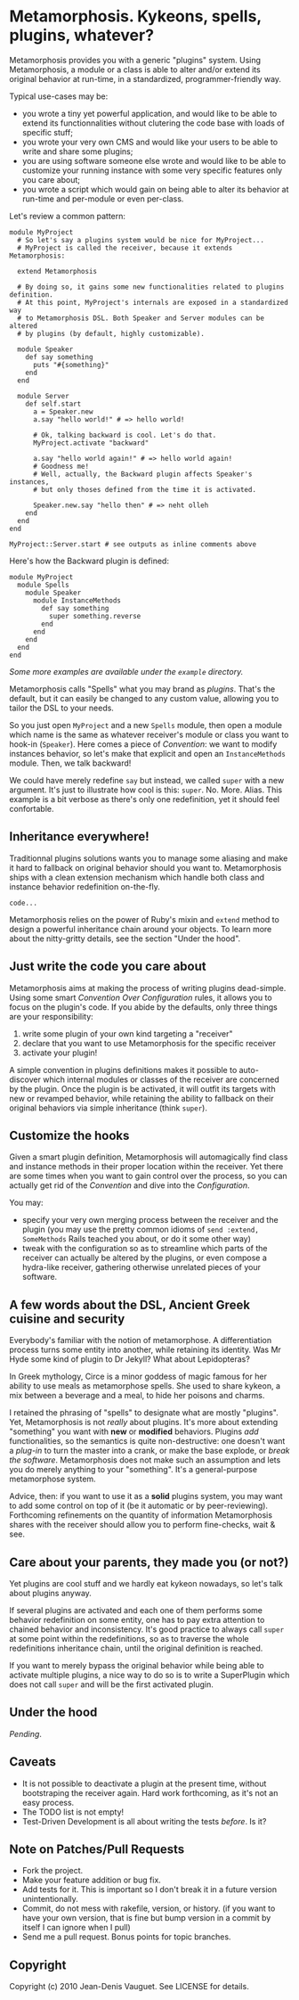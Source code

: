 # Metamorphosis. Kykeons, spells, plugins, whatever?

Metamorphosis provides you with a generic "plugins" system. Using Metamorphosis,
a module or a class is able to alter and/or extend its original behavior at
run-time, in a standardized, programmer-friendly way.

Typical use-cases may be:

* you wrote a tiny yet powerful application, and would like to be able to extend
its functionnalities without clutering the code base with loads of specific stuff;
* you wrote your very own CMS and would like your users to be able to write and
share some plugins;
* you are using software someone else wrote and would like to be able to customize
your running instance with some very specific features only you care about;
* you wrote a script which would gain on being able to alter its behavior at
run-time and per-module or even per-class.

Let's review a common pattern:

    module MyProject
      # So let's say a plugins system would be nice for MyProject...
      # MyProject is called the receiver, because it extends Metamorphosis:

      extend Metamorphosis

      # By doing so, it gains some new functionalities related to plugins definition.
      # At this point, MyProject's internals are exposed in a standardized way
      # to Metamorphosis DSL. Both Speaker and Server modules can be altered
      # by plugins (by default, highly customizable).

      module Speaker
        def say something
          puts "#{something}"
        end
      end

      module Server
        def self.start
          a = Speaker.new
          a.say "hello world!" # => hello world!

          # Ok, talking backward is cool. Let's do that.
          MyProject.activate "backward"

          a.say "hello world again!" # => hello world again!
          # Goodness me!
          # Well, actually, the Backward plugin affects Speaker's instances,
          # but only thoses defined from the time it is activated.

          Speaker.new.say "hello then" # => neht olleh
        end
      end
    end

    MyProject::Server.start # see outputs as inline comments above

Here's how the Backward plugin is defined:

    module MyProject
      module Spells
        module Speaker
          module InstanceMethods
            def say something
              super something.reverse
            end
          end
        end
      end
    end

*Some more examples are available under the `example` directory.*

Metamorphosis calls "Spells" what you may brand as *plugins*. That's the default, but
it can easily be changed to any custom value, allowing you to tailor the DSL to your
needs.

So you just open `MyProject` and a new `Spells` module, then open a module which name
is the same as whatever receiver's module or class you want to hook-in (`Speaker`).
Here comes a piece of *Convention*: we want to modify instances behavior, so let's make
that explicit and open an `InstanceMethods` module. Then, we talk backward!

We could have merely redefine `say` but instead, we called `super` with a new
argument. It's just to illustrate how cool is this: `super`. No. More. Alias.
This example is a bit verbose as there's only one redefinition, yet it should
feel confortable.

## Inheritance everywhere!

Traditionnal plugins solutions wants you to manage some aliasing and make it hard
to fallback on original behavior should you want to. Metamorphosis ships with a
clean extension mechanism which handle both class and instance behavior redefinition
on-the-fly.

    code...

Metamorphosis relies on the power of Ruby's mixin and `extend` method to design
a powerful inheritance chain around your objects. To learn more about the nitty-gritty
details, see the section "Under the hood".

## Just write the code you care about

Metamorphosis aims at making the process of writing plugins dead-simple. Using some
smart *Convention Over Configuration* rules, it allows you to focus on the plugin's
code. If you abide by the defaults, only three things are your responsibility:

1. write some plugin of your own kind targeting a "receiver"
2. declare that you want to use Metamorphosis for the specific receiver
3. activate your plugin!

A simple convention in plugins definitions makes it possible to auto-discover
which internal modules or classes of the receiver are concerned by the plugin.
Once the plugin is be activated, it will outfit its targets with new or
revamped behavior, while retaining the ability to fallback on
their original behaviors via simple inheritance (think `super`).

## Customize the hooks

Given a smart plugin definition, Metamorphosis will automagically find class and
instance methods in their proper location within the receiver. Yet there are some
times when you want to gain control over the process, so you can actually get rid
of the *Convention* and dive into the *Configuration*.

You may:
* specify your very own merging process between the receiver and the plugin (you
may use the pretty common idioms of `send :extend, SomeMethods` Rails teached you
about, or do it some other way)
* tweak with the configuration so as to streamline which parts of the receiver
can actually be altered by the plugins, or even compose a hydra-like receiver,
gathering otherwise unrelated pieces of your software.

## A few words about the DSL, Ancient Greek cuisine and security

Everybody's familiar with the notion of metamorphose. A differentiation
process turns some entity into another, while retaining its identity. Was
Mr Hyde some kind of plugin to Dr Jekyll? What about Lepidopteras?

In Greek mythology, Circe is a minor goddess of magic famous for her ability
to use meals as metamorphose spells. She used to share kykeon, a mix between a
beverage and a meal, to hide her poisons and charms.

I retained the phrasing of "spells" to designate what are mostly "plugins". Yet,
Metamorphosis is not *really* about plugins. It's more about extending "something"
you want with **new** or **modified** behaviors. Plugins *add* functionalities,
so the semantics is quite non-destructive: one doesn't want a *plug-in* to turn the
master into a crank, or make the base explode, or *break the software*. Metamorphosis
does not make such an assumption and lets you do merely anything to your "something".
It's a general-purpose metamorphose system.

Advice, then: if you want to use it as a **solid** plugins system, you may want to
add some control on top of it (be it automatic or by peer-reviewing). Forthcoming
refinements on the quantity of information Metamorphosis shares with the receiver
should allow you to perform fine-checks, wait & see.

## Care about your parents, they made you (or not?)

Yet plugins are cool stuff and we hardly eat kykeon nowadays, so let's talk about
plugins anyway.

If several plugins are activated and each one of them performs some behavior
redefinition on some entity, one has to pay extra attention to chained behavior
and inconsistency. It's good practice to always call `super` at some point within
the redefinitions, so as to traverse the whole redefinitions inheritance chain,
until the original definition is reached.

If you want to merely bypass the original behavior while being able to activate
multiple plugins, a nice way to do so is to write a SuperPlugin which does not
call `super` and will be the first activated plugin.

## Under the hood

*Pending*.

## Caveats

* It is not possible to deactivate a plugin at the present time, without bootstraping
  the receiver again. Hard work forthcoming, as it's not an easy process.
* The TODO list is not empty!
* Test-Driven Development is all about writing the tests *before*. Is it?

## Note on Patches/Pull Requests
 
* Fork the project.
* Make your feature addition or bug fix.
* Add tests for it. This is important so I don't break it in a
  future version unintentionally.
* Commit, do not mess with rakefile, version, or history.
  (if you want to have your own version, that is fine but bump version in a commit by itself I can ignore when I pull)
* Send me a pull request. Bonus points for topic branches.

## Copyright

Copyright (c) 2010 Jean-Denis Vauguet. See LICENSE for details.

